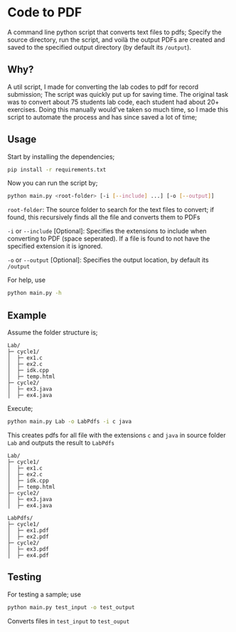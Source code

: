 # Code to PDF

A command line python script that converts text files to pdfs; Specify the source directory, run the script, and voilà
the output PDFs are created and saved to the specified output directory (by default its `/output`).

## Why?

A util script, I made for converting the lab codes to pdf for record submission; 
The script was quickly put up for saving time. 
The original task was to convert about 75 students lab code, each student had about 20+ exercises. 
Doing this manually would've taken so much time, so I made this script to automate the process and has since saved a lot of time;


## Usage
Start by installing the dependencies;

```bash
pip install -r requirements.txt
```

Now you can run the script by;

```bash
python main.py <root-folder> [-i [--include] ...] [-o [--output]]
```


`root-folder`: The source folder to search for the text files to convert;
if found, this recursively finds all the file and converts them to PDFs

`-i` or `--include` [Optional]: Specifies the extensions to include when converting to PDF (space seperated).
If a file is found to not have the specified extension it is ignored.  

`-o` or `--output` [Optional]: Specifies the output location, by default its `/output`

For help, use
```bash
python main.py -h
```




## Example

Assume the folder structure is;
```
Lab/
├─ cycle1/
│  ├─ ex1.c
│  ├─ ex2.c
│  ├─ idk.cpp
│  ├─ temp.html
├─ cycle2/
│  ├─ ex3.java
│  ├─ ex4.java
```
Execute;
```bash
python main.py Lab -o LabPdfs -i c java
```

This creates pdfs for all file with the extensions `c` and `java` in source folder `Lab` and outputs the result to `LabPdfs`

```
Lab/
├─ cycle1/
│  ├─ ex1.c
│  ├─ ex2.c
│  ├─ idk.cpp
│  ├─ temp.html
├─ cycle2/
│  ├─ ex3.java
│  ├─ ex4.java

LabPdfs/
├─ cycle1/
│  ├─ ex1.pdf
│  ├─ ex2.pdf
├─ cycle2/
│  ├─ ex3.pdf
│  ├─ ex4.pdf
```

## Testing

For testing a sample; use

```bash
python main.py test_input -o test_output
```

Converts files in `test_input` to `test_ouput`
